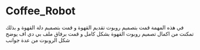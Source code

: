 # Coffee_Robot
في هذه المهمة قمت بتصميم روبوت تقديم القهوة و قمت بتصميم دلة القهوة و بذلك تمكنت من اكمال تصميم روبوت القهوة
 بشكل كامل و قمت برفاق ملف بي دي اف يوضح شكل الروبوت من عدة جوانب
